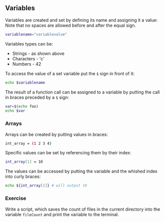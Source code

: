 ## Variables
Variables are created and set by defining its name and assigning it a value:
Note that no spaces are allowed before and after the equal sign.

~~~~ bash
variablename="variablevalue"
~~~~
Variables types can be:

- Strings - as shown above
- Characters - 'c'
- Numbers - 42

To access the value of a set variable put the `$` sign in front of it:

~~~~ bash
echo $variablename
~~~~

The result of a function call can be assigned to a variable by putting the call in braces preceded by a `$` sign:

~~~~ bash
var=$(echo foo)
echo $var
~~~~

### Arrays
Arrays can be created by putting values in braces:

~~~~ bash
int_array = (1 2 3 4)
~~~~

Specific values can be set by referencing them by their index:

~~~~ bash
int_array[1] = 10
~~~~

The values can be accessed by putting the variable and the whished index into curly braces:

~~~~ bash
echo ${int_array[1]} # will output 10
~~~~

### Exercise
Write a script, which saves the count of files in the current directory into the variable `fileCount` and print the variable to the terminal.
